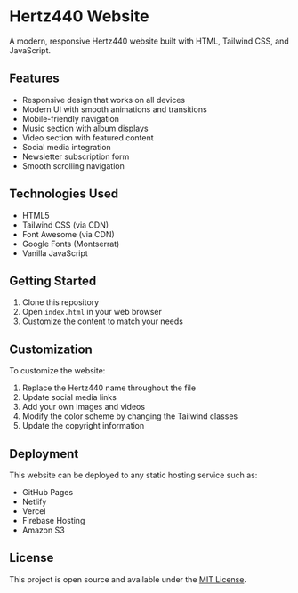 # Hertz440 Website

A modern, responsive Hertz440 website built with HTML, Tailwind CSS, and JavaScript.

## Features

- Responsive design that works on all devices
- Modern UI with smooth animations and transitions
- Mobile-friendly navigation
- Music section with album displays
- Video section with featured content
- Social media integration
- Newsletter subscription form
- Smooth scrolling navigation

## Technologies Used

- HTML5
- Tailwind CSS (via CDN)
- Font Awesome (via CDN)
- Google Fonts (Montserrat)
- Vanilla JavaScript

## Getting Started

1. Clone this repository
2. Open `index.html` in your web browser
3. Customize the content to match your needs

## Customization

To customize the website:

1. Replace the Hertz440 name throughout the file
2. Update social media links
3. Add your own images and videos
4. Modify the color scheme by changing the Tailwind classes
5. Update the copyright information

## Deployment

This website can be deployed to any static hosting service such as:

- GitHub Pages
- Netlify
- Vercel
- Firebase Hosting
- Amazon S3

## License

This project is open source and available under the [MIT License](LICENSE). 